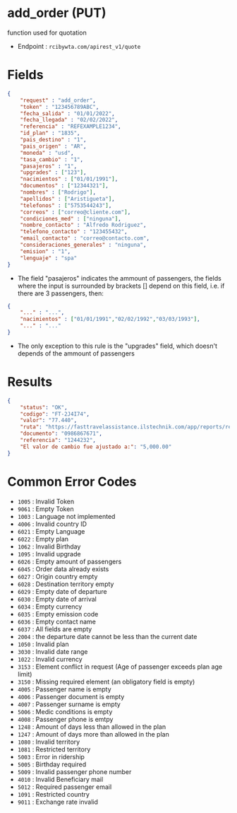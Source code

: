 # add_order (PUT)

function used for quotation

* Endpoint : ```rcibywta.com/apirest_v1/quote```

# Fields

```JSON
{
    "request" : "add_order",
    "token" : "123456789ABC",
    "fecha_salida" : "01/01/2022",
    "fecha_llegada" : "02/02/2022",
    "referencia" : "REFEXAMPLE1234",
    "id_plan" : "1835",
    "pais_destino" : "1",
    "pais_origen" : "AR",
    "moneda" : "usd",
    "tasa_cambio" : "1",
    "pasajeros" : "1",
    "upgrades" : ["123"],
    "nacimientos" : ["01/01/1991"],
    "documentos" : ["12344321"],
    "nombres" : ["Rodrigo"],
    "apellidos" : ["Aristigueta"],
    "telefonos" : ["5753544243"],
    "correos" : ["correo@cliente.com"],
    "condiciones_med" : ["ninguna"],
    "nombre_contacto" : "Alfredo Rodriguez",
    "telefono_contacto" : "123455432",
    "email_contacto" : "correo@contacto.com",
    "consideraciones_generales" : "ninguna",
    "emision" : "1",
    "lenguaje" : "spa"
}
```

* The field "pasajeros" indicates the ammount of passengers, the fields where the input is surrounded by brackets [] depend on this field, i.e. if there are 3 passengers, then: 

```JSON
{
    "..." : "...",
    "nacimientos" : ["01/01/1991","02/02/1992","03/03/1993"],
    "..." : "..."
}
```

* The only exception to this rule is the "upgrades" field, which doesn't depends of the ammount of passengers

# Results

```JSON
{
    "status": "OK",
    "codigo": "FT-2J4I74",
    "valor": "77.440",
    "ruta": "https://fasttravelassistance.ilstechnik.com/app/reports/reporte_orderventas.php?codigo=-2J4I74&selectLanguage=es&broker_sesion=2267",
    "documento": "0986867671",
    "referencia": "1244232",
    "El valor de cambio fue ajustado a:": "5,000.00"
}
```

# Common Error Codes

* ```1005``` : Invalid Token 
* ```9061``` : Empty Token
* ```1003``` : Language not implemented
* ```4006``` : Invalid country ID
* ```6021``` : Empty Language
* ```6022``` : Empty plan
* ```1062``` : Invalid Birthday
* ```1095``` : Invalid upgrade
* ```6026``` : Empty amount of passengers
* ```6045``` : Order data already exists
* ```6027``` : Origin country empty
* ```6028``` : Destination territory empty
* ```6029``` : Empty date of departure
* ```6030``` : Empty date of arrival
* ```6034``` : Empty currency
* ```6035``` : Empty emission code
* ```6036``` : Empty contact name
* ```6037``` : All fields are empty
* ```2004``` : the departure date cannot be less than the current date
* ```1050``` : Invalid plan
* ```3030``` : Invalid date range
* ```1022``` : Invalid currency
* ```3153``` : Element conflict in request (Age of passenger exceeds plan age limit)
* ```3150``` :  Missing required element (an obligatory field is empty)
* ```4005``` : Passenger name is empty
* ```4006``` : Passenger document is empty
* ```4007``` : Passenger surname is empty
* ```5006``` : Medic conditions is empty
* ```4008``` : Passenger phone is emtpy
* ```1248``` : Amount of days less than allowed in the plan
* ```1247``` : Amount of days more than allowed in the plan
* ```1080``` : Invalid territory
* ```1081``` : Restricted territory
* ```5003``` : Error in ridership
* ```5005``` : Birthday required
* ```5009``` : Invalid passenger phone number
* ```4010``` : Invalid Beneficiary mail
* ```5012``` : Required passenger email
* ```1091``` : Restricted country
* ```9011``` : Exchange rate invalid